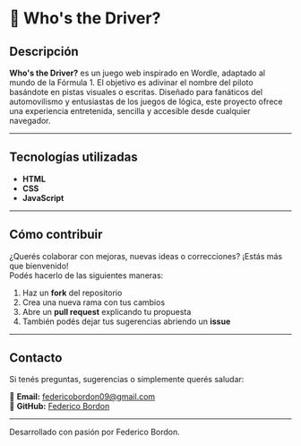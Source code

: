 # 🚀 Who's the Driver?

## Descripción

**Who's the Driver?** es un juego web inspirado en Wordle, adaptado al mundo de la Fórmula 1. El objetivo es adivinar el nombre del piloto basándote en pistas visuales o escritas. Diseñado para fanáticos del automovilismo y entusiastas de los juegos de lógica, este proyecto ofrece una experiencia entretenida, sencilla y accesible desde cualquier navegador.

---

## Tecnologías utilizadas

- **HTML**  
- **CSS**  
- **JavaScript**

---

## Cómo contribuir

¿Querés colaborar con mejoras, nuevas ideas o correcciones? ¡Estás más que bienvenido!  
Podés hacerlo de las siguientes maneras:

1. Haz un **fork** del repositorio  
2. Crea una nueva rama con tus cambios  
3. Abre un **pull request** explicando tu propuesta  
4. También podés dejar tus sugerencias abriendo un **issue**

---

## Contacto

Si tenés preguntas, sugerencias o simplemente querés saludar:

📧 **Email:** federicobordon09@gmail.com  
🔗 **GitHub:** [Federico Bordon](https://github.com/federicobordon09-dev)

---

Desarrollado con pasión por Federico Bordon.
